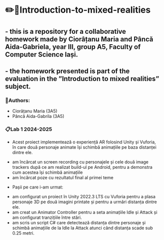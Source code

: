 # ✏️🎀Introduction-to-mixed-realities

## - this is a repository for a collaborative homework made by Ciorâțanu Maria and Pâncă Aida-Gabriela, year III, group A5, Faculty of Computer Science Iași. 
## - the homework presented is part of the evaluation in the ”Introduction to mixed realities” subject. 

### 👥Authors:

- Ciorâțanu Maria (3A5)
- Pâncă Aida-Gabrila (3A5)

### 📋Lab 1 2024-2025
- Acest proiect implementează o experiență AR folosind Unity și Vuforia, în care două personaje animate își schimbă animațiile pe baza distanței dintre ele.
* am încărcat un screen recording cu personajele și cele două image trackers după ce am realizat build-ul pe Android, pentru a demonstra cum acestea își schimbă animațiile
* am încărcat poze cu rezultatul final al primei teme
- Pașii pe care i-am urmat:

* am configurat un proiect în Unity 2022.3 LTS cu Vuforia pentru a plasa personaje 3D pe două imagini printate și pentru a urmări distanța dintre ele.
* am creat un Animator Controller pentru a seta animațiile Idle și Attack și am configurat tranzițiile între stări.
* am scris un script C# care detectează distanța dintre personaje și schimbă animațiile de la Idle la Attack atunci când distanța scade sub 0.25 metri.


